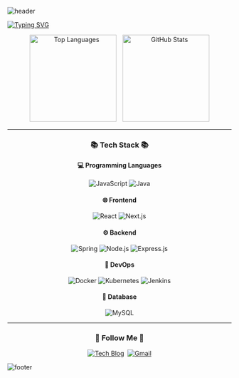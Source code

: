 ![header](https://capsule-render.vercel.app/api?type=waving&color=414340&height=240&section=header&text=Maruhxn&fontSize=40&fontColor=ffffff&animation=fadeIn)

[![Typing SVG](https://readme-typing-svg.demolab.com?font=Fira+Code&size=18&duration=3000&pause=1000&color=FFFFFF&background=FFFFFF00&width=700&lines=%F0%9F%91%8B+Hi%2C+there!+I'm+Backend+Developer+using+Java+%2F+Spring.+%F0%9F%9A%80)](https://git.io/typing-svg)

<p align="center">
  <img src="https://github-readme-stats.vercel.app/api/top-langs/?username=maruhxn&layout=compact&theme=github_dark_dimmed" 
       alt="Top Languages" 
       style="height: 195px; margin-right: 10px;">
  <img src="https://github-readme-stats.vercel.app/api?username=maruhxn&hide=contribs,prs&show_icons=true&theme=github_dark_dimmed" 
       alt="GitHub Stats" 
       style="height: 195px;">
</p>

---

<h3 align="center">📚 Tech Stack 📚</h3>

<h4 align="center">💻 Programming Languages</h4>
<p align="center">
  <img src="https://img.shields.io/badge/JavaScript-F7DF1E?style=for-the-badge&logo=JavaScript&logoColor=white" alt="JavaScript">
  <img src="https://img.shields.io/badge/Java-ED8B00?style=for-the-badge&logo=openjdk&logoColor=white" alt="Java">
</p>

<h4 align="center">🌐 Frontend</h4>
<p align="center">
  <img src="https://img.shields.io/badge/React-20232A?style=for-the-badge&logo=react&logoColor=61DAFB" alt="React">
  <img src="https://img.shields.io/badge/Next.js-000?logo=nextdotjs&logoColor=fff&style=for-the-badge" alt="Next.js">
</p>

<h4 align="center">⚙️ Backend</h4>
<p align="center">
  <img src="https://img.shields.io/badge/Spring-6DB33F?style=for-the-badge&logo=spring&logoColor=white" alt="Spring">
  <img src="https://img.shields.io/badge/Node.js-43853D?style=for-the-badge&logo=node.js&logoColor=white" alt="Node.js">
  <img src="https://img.shields.io/badge/Express.js-404D59?style=for-the-badge" alt="Express.js">
</p>

<h4 align="center">🚀 DevOps</h4>
<p align="center">
  <img src="https://img.shields.io/badge/docker-%230db7ed.svg?style=for-the-badge&logo=docker&logoColor=white" alt="Docker">
  <img src="https://img.shields.io/badge/kubernetes-%23326ce5.svg?style=for-the-badge&logo=kubernetes&logoColor=white" alt="Kubernetes">
  <img src="https://img.shields.io/badge/Jenkins-D24939?style=for-the-badge&logo=Jenkins&logoColor=white" alt="Jenkins">
</p>

<h4 align="center">💾 Database</h4>
<p align="center">
  <img src="https://img.shields.io/badge/MySQL-00000F?style=for-the-badge&logo=mysql&logoColor=white" alt="MySQL">
</p>


---

<h3 align="center">🌈 Follow Me 🌈</h3>

<p align="center">
  <a href="https://mxruhxn.tistory.com"><img src="https://img.shields.io/badge/Tech%20Blog-000000?style=flat-square&logo=tistory&logoColor=white" alt="Tech Blog"></a>&nbsp;
  <a href="mailto:maruhan1016@gmail.com"><img src="https://img.shields.io/badge/Gmail-EA4335?style=flat-square&logo=gmail&logoColor=white" alt="Gmail"></a>
</p>

![footer](https://capsule-render.vercel.app/api?type=waving&color=414340&height=240&section=footer)
